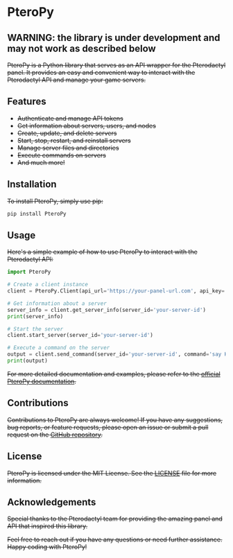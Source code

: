 # PteroPy

## WARNING: the library is under development and may not work as described below

~~PteroPy is a Python library that serves as an API wrapper for the Pterodactyl panel. It provides an easy and convenient way to interact with the Pterodactyl API and manage your game servers.~~

## Features

- ~~Authenticate and manage API tokens~~
- ~~Get information about servers, users, and nodes~~
- ~~Create, update, and delete servers~~
- ~~Start, stop, restart, and reinstall servers~~
- ~~Manage server files and directories~~
- ~~Execute commands on servers~~
- ~~And much more!~~

## Installation

~~To install PteroPy, simply use pip:~~

```bash
pip install PteroPy
```

## Usage

~~Here's a simple example of how to use PteroPy to interact with the Pterodactyl API:~~

```python
import PteroPy

# Create a client instance
client = PteroPy.Client(api_url='https://your-panel-url.com', api_key='your-api-key')

# Get information about a server
server_info = client.get_server_info(server_id='your-server-id')
print(server_info)

# Start the server
client.start_server(server_id='your-server-id')

# Execute a command on the server
output = client.send_command(server_id='your-server-id', command='say Hello, server!')
print(output)
```

~~For more detailed documentation and examples, please refer to the [official PteroPy documentation](https://github.com/your-username/PteroPy).~~

## Contributions

~~Contributions to PteroPy are always welcome! If you have any suggestions, bug reports, or feature requests, please open an issue or submit a pull request on the [GitHub repository](https://github.com/your-username/PteroPy).~~

## License

~~PteroPy is licensed under the MIT License. See the [LICENSE](https://github.com/LeaveHosting/PteroPy/blob/main/LICENSE) file for more information.~~

## Acknowledgements

~~Special thanks to the Pterodactyl team for providing the amazing panel and API that inspired this library.~~

~~Feel free to reach out if you have any questions or need further assistance. Happy coding with PteroPy!~~
